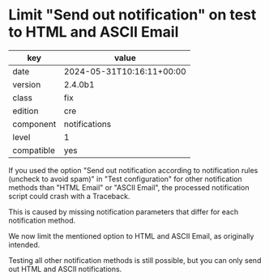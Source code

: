 [//]: # (werk v2)
# Limit "Send out notification" on test to HTML and ASCII Email

key        | value
---------- | ---
date       | 2024-05-31T10:16:11+00:00
version    | 2.4.0b1
class      | fix
edition    | cre
component  | notifications
level      | 1
compatible | yes

If you used the option "Send out notification according to notification rules
(uncheck to avoid spam)" in "Test configuration" for other notification methods
than "HTML Email" or "ASCII Email", the processed notification script could
crash with a Traceback.

This is caused by missing notification parameters that differ for each
notification method.

We now limit the mentioned option to HTML and ASCII Email, as originally
intended.

Testing all other notification methods is still possible, but you can only send
out HTML and ASCII notifications.
